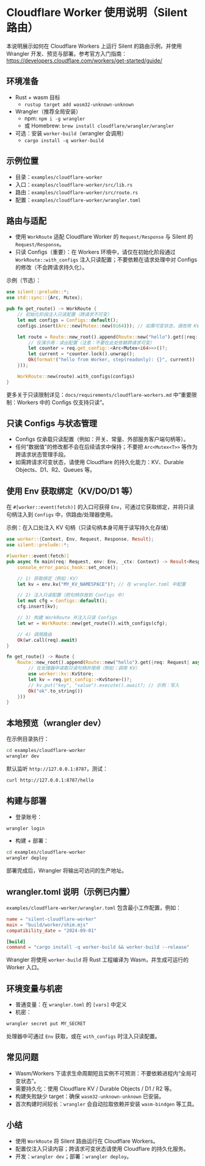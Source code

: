 # Cloudflare Worker 使用说明（Silent 路由）

本说明展示如何在 Cloudflare Workers 上运行 Silent 的路由示例，并使用 Wrangler 开发、预览与部署。参考官方入门指南：https://developers.cloudflare.com/workers/get-started/guide/

## 环境准备
- Rust + wasm 目标
  - `rustup target add wasm32-unknown-unknown`
- Wrangler（推荐全局安装）
  - npm: `npm i -g wrangler`
  - 或 Homebrew: `brew install cloudflare/wrangler/wrangler`
- 可选：安装 `worker-build`（wrangler 会调用）
  - `cargo install -q worker-build`

## 示例位置
- 目录：`examples/cloudflare-worker`
- 入口：`examples/cloudflare-worker/src/lib.rs`
- 路由：`examples/cloudflare-worker/src/route.rs`
- 配置：`examples/cloudflare-worker/wrangler.toml`

## 路由与适配
- 使用 `WorkRoute` 适配 Cloudflare Worker 的 `Request/Response` 与 Silent 的 `Request/Response`。
- 只读 Configs（重要）：在 Workers 环境中，请仅在初始化阶段通过 `WorkRoute::with_configs` 注入只读配置；不要依赖在请求处理中对 Configs 的修改（不会跨请求持久化）。

示例（节选）：
```rust
use silent::prelude::*;
use std::sync::{Arc, Mutex};

pub fn get_route() -> WorkRoute {
    // 初始化阶段注入只读配置（跨请求不可变）
    let mut configs = Configs::default();
    configs.insert(Arc::new(Mutex::new(0i64))); // 如需可变状态，请改用 KV / DO / D1 等

    let route = Route::new_root().append(Route::new("hello").get(|req: Request| async move {
        // 仅演示用：读出配置（注意：不要在此处依赖跨请求可变）
        let counter = req.get_config::<Arc<Mutex<i64>>>()?;
        let current = *counter.lock().unwrap();
        Ok(format!("hello from Worker, step(readonly): {}", current))
    }));

    WorkRoute::new(route).with_configs(configs)
}
```

更多关于只读限制详见：`docs/requirements/cloudflare-workers.md` 中“重要限制：Workers 中的 Configs 仅支持只读”。

## 只读 Configs 与状态管理
- Configs 仅承载只读配置（例如：开关、常量、外部服务客户端句柄等）。
- 任何“数据值”的修改都不会在后续请求中保持；不要把 `Arc<Mutex<T>>` 等作为跨请求状态管理手段。
- 如需跨请求可变状态，请使用 Cloudflare 的持久化能力：KV、Durable Objects、D1、R2、Queues 等。

## 使用 Env 获取绑定（KV/DO/D1 等）
在 `#[worker::event(fetch)]` 的入口可获得 `Env`，可通过它获取绑定，并将只读句柄注入到 `Configs` 中，供路由/处理器使用。

示例：在入口处注入 KV 句柄（只读句柄本身可用于读写持久化存储）
```rust
use worker::{Context, Env, Request, Response, Result};
use silent::prelude::*;

#[worker::event(fetch)]
pub async fn main(req: Request, env: Env, _ctx: Context) -> Result<Response> {
    console_error_panic_hook::set_once();

    // 1) 获取绑定（例如：KV）
    let kv = env.kv("MY_KV_NAMESPACE")?; // 在 wrangler.toml 中配置

    // 2) 注入只读配置（把句柄存放到 Configs 中）
    let mut cfg = Configs::default();
    cfg.insert(kv);

    // 3) 构建 WorkRoute 并注入只读 Configs
    let wr = WorkRoute::new(get_route()).with_configs(cfg);

    // 4) 调用路由
    Ok(wr.call(req).await)
}

fn get_route() -> Route {
    Route::new_root().append(Route::new("hello").get(|req: Request| async move {
        // 在处理器中读取只读句柄并使用（例如：调用 KV）
        use worker::kv::KvStore;
        let kv = req.get_config::<KvStore>()?;
        // kv.put("key", "value").execute().await?; // 示例：写入
        Ok("ok".to_string())
    }))
}
```

## 本地预览（wrangler dev）
在示例目录执行：
```bash
cd examples/cloudflare-worker
wrangler dev
```
默认监听 `http://127.0.0.1:8787`，测试：
```bash
curl http://127.0.0.1:8787/hello
```

## 构建与部署
- 登录账号：
```bash
wrangler login
```
- 构建 + 部署：
```bash
cd examples/cloudflare-worker
wrangler deploy
```
部署完成后，Wrangler 将输出可访问的生产地址。

## wrangler.toml 说明（示例已内置）
`examples/cloudflare-worker/wrangler.toml` 包含最小工作配置，例如：
```toml
name = "silent-cloudflare-worker"
main = "build/worker/shim.mjs"
compatibility_date = "2024-09-01"

[build]
command = "cargo install -q worker-build && worker-build --release"
```
Wrangler 将使用 `worker-build` 将 Rust 工程编译为 Wasm，并生成可运行的 Worker 入口。

## 环境变量与机密
- 普通变量：在 `wrangler.toml` 的 `[vars]` 中定义
- 机密：
```bash
wrangler secret put MY_SECRET
```
处理器中可通过 `Env` 获取，或在 `with_configs` 时注入只读配置。

## 常见问题
- Wasm/Workers 下请求生命周期短且实例不可预测：不要依赖进程内“全局可变状态”。
- 需要持久化：使用 Cloudflare KV / Durable Objects / D1 / R2 等。
- 构建失败缺少 target：确保 `wasm32-unknown-unknown` 已安装。
- 首次构建时间较长：`wrangler` 会自动拉取依赖并安装 `wasm-bindgen` 等工具。

## 小结
- 使用 `WorkRoute` 将 Silent 路由运行在 Cloudflare Workers。
- 配置仅注入只读内容；跨请求可变状态请使用 Cloudflare 的持久化服务。
- 开发：`wrangler dev`；部署：`wrangler deploy`。
